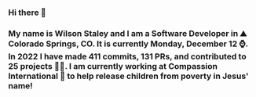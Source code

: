 ### Hi there 👋

### My name is Wilson Staley and I am a Software Developer in ⛰ Colorado Springs, CO.  It is currently Monday, December 12 ⌚. In 2022 I have made 411 commits, 131 PRs, and contributed to 25 projects 👨‍💻. I am currently working at Compassion International 🏢 to help release children from poverty in Jesus' name!